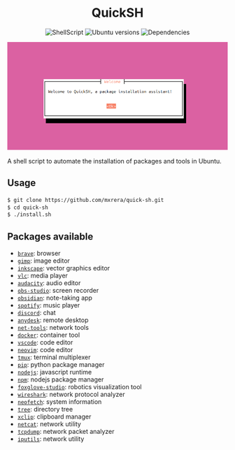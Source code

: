 <h1 align="center">
    QuickSH
</h1>

<p align="center">
    <img src="https://img.shields.io/badge/ShellScript-grey?logo=gnu-bash" alt="ShellScript">
    <img src="https://img.shields.io/badge/Ubuntu-24.04_|_23.10_|_22.04-brightgreen?logo=ubuntu" alt="Ubuntu versions">
    <img src="https://img.shields.io/badge/whiptail-brightgreen?label=dependencies" alt="Dependencies">
</p>

<p align="center">
    <img src="./images/quick-sh.png" alt="QuickSH">
</p>

A shell script to automate the installation of packages and tools in Ubuntu.

## Usage

```bash
$ git clone https://github.com/mxrera/quick-sh.git
$ cd quick-sh
$ ./install.sh
```

## Packages available

- [`brave`](https://brave.com/linux/): browser
- [`gimp`](https://www.gimp.org/): image editor
- [`inkscape`](https://inkscape.org/): vector graphics editor
- [`vlc`](https://www.videolan.org/vlc/download-ubuntu.html): media player
- [`audacity`](https://www.audacityteam.org/): audio editor
- [`obs-studio`](https://obsproject.com/): screen recorder
- [`obsidian`](https://obsidian.md/): note-taking app
- [`spotify`](https://www.spotify.com/us/download/linux/): music player
- [`discord`](https://discord.com/): chat
- [`anydesk`](https://anydesk.com): remote desktop
- [`net-tools`](https://packages.ubuntu.com/search?keywords=net-tools): network tools
- [`docker`](https://docs.docker.com/engine/install/ubuntu/): container tool
- [`vscode`](https://code.visualstudio.com/): code editor
- [`neovim`](https://neovim.io/): code editor
- [`tmux`](https://github.com/tmux/tmux/wiki): terminal multiplexer
- [`pip`](https://pip.pypa.io/en/stable/): python package manager
- [`nodejs`](https://nodejs.org/en): javascript runtime
- [`npm`](https://www.npmjs.com/): nodejs package manager
- [`foxglove-studio`](https://foxglove.dev/download): robotics visualization tool
- [`wireshark`](https://www.wireshark.org/): network protocol analyzer
- [`neofetch`](https://github.com/dylanaraps/neofetch): system information
- [`tree`](https://linux.die.net/man/1/tree): directory tree
- [`xclip`](https://linux.die.net/man/1/xclip): clipboard manager
- [`netcat`](https://linux.die.net/man/1/nc): network utility
- [`tcpdump`](https://www.tcpdump.org/): network packet analyzer
- [`iputils`](https://manpages.debian.org/stretch/iputils-ping/ping.8.en.html): network utility
